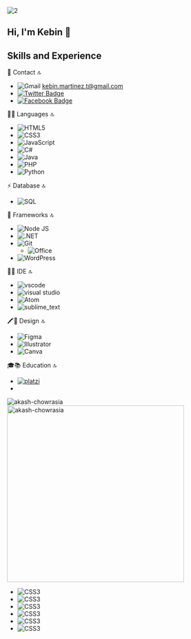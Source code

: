![2](https://user-images.githubusercontent.com/49075648/137386118-fd0b9c2d-4074-4bfc-966a-ebbe0480de45.jpg)

## Hi, I'm Kebin 👋



## Skills and Experience

📱 Contact 🔝
- ![Gmail](https://img.shields.io/badge/-Gmail-red?logo=Gmail&logoColor=white&style=flat-squares) kebin.martinez.t@gmail.com
- [![Twitter Badge](https://img.shields.io/badge/-@MartinezKebin-1ca0f1?style=flat-square&labelColor=1ca0f1&logo=twitter&logoColor=white&link=https://twitter.com/MartinezKebin)](https://twitter.com/MartinezKebin)
- [![Facebook Badge](https://img.shields.io/badge/-Facebook-3b5998?style=flat-square&labelColor=3b5998&logo=Facebook&logoColor=white&link=https://www.facebook.com/kebinjose.martineztapias)](https://www.facebook.com/kebinjose.martineztapias)

👩‍💻 Languages 🔝
- ![HTML5](https://img.shields.io/badge/-HTML5-%23E44D27?style=flat-square&logo=html5&logoColor=ffffff)  
- ![CSS3](https://img.shields.io/badge/-CSS3-%231572B6?style=flat-square&logo=css3)
-	![JavaScript](https://img.shields.io/badge/-JavaScript-%23F7DF1C?style=flat-square&logo=javascript&logoColor=000000&labelColor=%23F7DF1C&color=%23FFCE5A)
-	![C#](https://img.shields.io/badge/C%23-239120?style=for-the-badge&logo=c-sharp&logoColor=white)
-	![Java](https://img.shields.io/badge/Java-ED8B00?style=for-the-badge&logo=java&logoColor=white)
-	![PHP](https://img.shields.io/badge/-PHP-informational?logo=PHP&logoColor=white&style=flat-square)
-	![Python](https://img.shields.io/badge/-Python-success?logo=Python&logoColor=white&style=flat-square)

⚡ Database 🔝
-	![SQL](https://img.shields.io/badge/Microsoft%20SQL%20Server-CC2927?style=for-the-badge&logo=microsoft%20sql%20server&logoColor=white)

🚀 Frameworks 🔝
-	![Node JS](https://img.shields.io/badge/Node.js-339933?style=for-the-badge&logo=nodedotjs&logoColor=white)
-	![.NET](https://img.shields.io/badge/.NET-512BD4?style=for-the-badge&logo=dotnet&logoColor=white)
-	![Git](https://img.shields.io/badge/Git-F05032?style=for-the-badge&logo=git&logoColor=white)	
 	-	![Office](https://img.shields.io/badge/-Office%20package-orange?logo=Microsoft&logoColor=white&style=flat-square)
-	![WordPress](https://img.shields.io/badge/-Wordpress-21759B?logo=wordpress&logoColor=white&style=flat-square)

👩‍💻 IDE 🔝
-	![vscode](https://img.shields.io/badge/Visual_Studio_Code-0078D4?style=for-the-badge&logo=visual%20studio%20code&logoColor=white)
-	![visual studio](https://img.shields.io/badge/Visual_Studio-5C2D91?style=for-the-badge&logo=visual%20studio&logoColor=white)
-	![Atom](https://img.shields.io/badge/Atom-66595C?style=for-the-badge&logo=Atom&logoColor=white)
-	![sublime_text](https://img.shields.io/badge/sublime_text-%23575757.svg?&style=for-the-badge&logo=sublime-text&logoColor=important)

🖍📐 Design 🔝
-	![Figma](https://img.shields.io/badge/Figma-F24E1E?style=for-the-badge&logo=figma&logoColor=white)
-	![Illustrator](https://img.shields.io/badge/Adobe%20Illustrator-FF9A00?style=for-the-badge&logo=adobe%20illustrator&logoColor=white)
-	![Canva](https://img.shields.io/badge/Canva-%2300C4CC.svg?&style=for-the-badge&logo=Canva&logoColor=white)

🎓📚 Education 🔝
- [![platzi](https://img.shields.io/badge/-Platzi-success?logo=Platzi&logoColor=white&style=flat-squares://platzi.com/p/kev1991/)](https://platzi.com/p/kev1991/)
 - 




 

 
<p><img align="left" src="https://github-readme-stats.vercel.app/api/top-langs?username=kev1991&title_color=ffffff&icon_color=bb2acf&text_color=daf7dc&bg_color=151515" alt="akash-chowrasia" /></p>

<p>&nbsp;<img align="center" src="https://github-readme-stats.vercel.app/api?username=kev1991&&show_icons=true&title_color=ffffff&icon_color=bb2acf&text_color=daf7dc&bg_color=151515" alt="akash-chowrasia" width="410" /></p>


-	![CSS3]()
-	![CSS3]()
-	![CSS3]()
-	![CSS3]()
-	![CSS3]()
-	![CSS3]()



